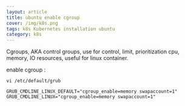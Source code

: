 ```yaml
---
layout: article
title: ubuntu enable cgroup
cover: /img/k8s.png
tags: k8s Kubernetes installation ubuntu
category: k8s
---
```


Cgroups, AKA control groups, use for control, limit, prioritization  cpu, memory, IO resources, useful for linux container. 

enable cgroup :

```
vi /etc/default/grub
```

```
GRUB_CMDLINE_LINUX_DEFAULT="cgroup_enable=memory swapaccount=1"
GRUB_CMDLINE_LINUX="cgroup_enable=memory swapaccount=1"
```
